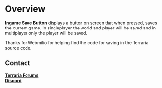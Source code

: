 # Overview
**Ingame Save Button** displays a button on screen that when pressed, saves the current game. In singleplayer the world and player will be saved and in multiplayer only the player will be saved.

Thanks for Webmilio for helping find the code for saving in the Terraria source code.

## Contact
**[Terraria Forums](https://forums.terraria.org/index.php?threads/ingame-save-button.85276)**  
**[Discord](https://discord.gg/VrxSx4B)**
